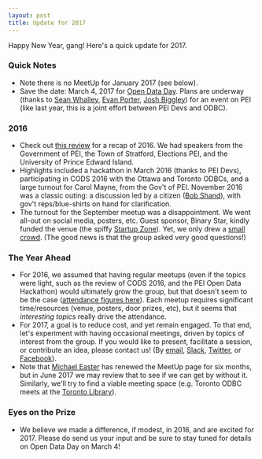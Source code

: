 ```yaml
---
layout: post
title: Update for 2017
---
```


Happy New Year, gang! Here's a quick update for 2017.

### Quick Notes

* Note there is no MeetUp for January 2017 (see below).
* Save the date: March 4, 2017 for [Open Data Day](http://opendataday.org/). Plans are underway (thanks to [Sean Whalley](https://www.meetup.com/Open-Data-PEI/members/47132402/), [Evan Porter](https://www.meetup.com/Open-Data-PEI/members/69129682/), [Josh Biggley](https://www.meetup.com/Open-Data-PEI/members/135726472/)) for an event on PEI (like last year, this is a joint effort between PEI Devs and ODBC).

### 2016

* Check out [this review](http://peidevs.github.io/OpenDataBookClub/2017/01/04/year-in-review.html) for a recap of 2016. We had speakers from the Government of PEI, the Town of Stratford, Elections PEI, and the University of Prince Edward Island. 
* Highlights included a hackathon in March 2016 (thanks to PEI Devs), participating in CODS 2016 with the Ottawa and Toronto ODBCs, and a large turnout for Carol Mayne, from the Gov't of PEI. November 2016 was a classic outing: a discussion led by a citizen ([Bob Shand](https://www.meetup.com/Open-Data-PEI/members/1430592/)), with gov't reps/blue-shirts on hand for clarification. 
* The turnout for the September meetup was a disappointment. We went all-out on social media, posters, etc. Guest sponsor, Binary Star, kindly funded the venue (the spiffy [Startup Zone](https://twitter.com/startupzonepei)). Yet, we only drew a [small crowd](https://github.com/peidevs/OpenDataBookClub/blob/master/doc/meetings/MeetUps.csv). (The good news is that the group asked very good questions!) 

### The Year Ahead

* For 2016, we assumed that having regular meetups (even if the topics were light, such as the review of CODS 2016, and the PEI Open Data Hackathon) would ultimately grow the group, but that doesn't seem to be the case ([attendance figures here](https://github.com/peidevs/OpenDataBookClub/blob/master/doc/meetings/MeetUps.csv)). Each meetup requires significant time/resources (venue, posters, door prizes, etc), but it seems that *interesting topics* really drive the attendance.
* For 2017, a goal is to reduce cost, and yet remain engaged. To that end, let's experiment with having occasional meetings, driven by topics of interest from the group. If you would like to present, facilitate a session, or contribute an idea, please contact us! (By [email](mailto:opendatapei@gmail.com), [Slack](https://docs.google.com/forms/d/e/1FAIpQLScjMRLiiKXqeHCjCSAD37mFxJdH5fskiok-LUaIGtPUZ63glw/viewform), [Twitter](https://twitter.com/opendatapei), or [Facebook](https://www.facebook.com/PEI-Open-Data-Book-Club-809023082556778/)).
* Note that [Michael Easter](https://www.meetup.com/Open-Data-PEI/members/11120833/) has renewed the MeetUp page for six months, but in June 2017 we may review that to see if we can get by without it. Similarly, we'll try to find a viable meeting space (e.g. Toronto ODBC meets at the [Toronto Library](https://twitter.com/richardpietro/status/822213703974129669)).

### Eyes on the Prize

* We believe we made a difference, if modest, in 2016, and are excited for 2017. Please do send us your input and be sure to stay tuned for details on Open Data Day on March 4! 
